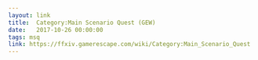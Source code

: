 ```yaml
---
layout: link
title:  Category:Main Scenario Quest (GEW)
date:   2017-10-26 00:00:00
tags: msq
link: https://ffxiv.gamerescape.com/wiki/Category:Main_Scenario_Quest
---
```

